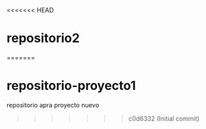 <<<<<<< HEAD
# repositorio2
=======
# repositorio-proyecto1
repositorio apra proyecto nuevo
>>>>>>> c0d6332 (Initial commit)
